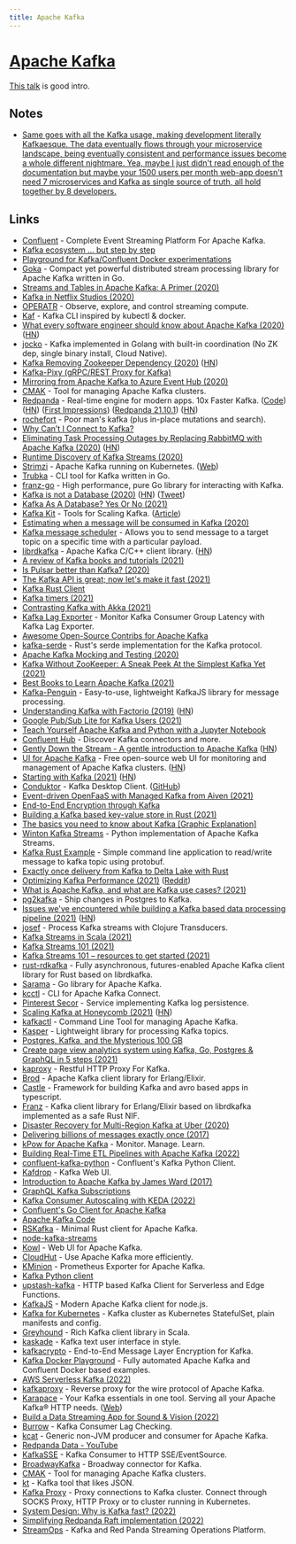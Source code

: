 ```yaml
---
title: Apache Kafka
---
```


# [Apache Kafka](https://kafka.apache.org/)

[This talk](https://www.youtube.com/watch?v=UEg40Te8pnE) is good intro.

## Notes

- [Same goes with all the Kafka usage, making development literally Kafkaesque. The data eventually flows through your microservice landscape, being eventually consistent and performance issues become a whole different nightmare. Yea, maybe I just didn't read enough of the documentation but maybe your 1500 users per month web-app doesn't need 7 microservices and Kafka as single source of truth, all hold together by 8 developers.](https://news.ycombinator.com/item?id=27092326)

## Links

- [Confluent](https://www.confluent.io/) - Complete Event Streaming Platform For Apache Kafka.
- [Kafka ecosystem ... but step by step](https://github.com/framiere/a-kafka-story)
- [Playground for Kafka/Confluent Docker experimentations](https://github.com/vdesabou/kafka-docker-playground)
- [Goka](https://github.com/lovoo/goka) - Compact yet powerful distributed stream processing library for Apache Kafka written in Go.
- [Streams and Tables in Apache Kafka: A Primer (2020)](https://www.confluent.io/blog/kafka-streams-tables-part-1-event-streaming/)
- [Kafka in Netflix Studios (2020)](https://www.confluent.io/blog/how-kafka-is-used-by-netflix/)
- [OPERATR](https://operatr.io/) - Observe, explore, and control streaming compute.
- [Kaf](https://github.com/birdayz/kaf) - Kafka CLI inspired by kubectl & docker.
- [What every software engineer should know about Apache Kafka (2020)](https://www.michael-noll.com/blog/2020/01/16/what-every-software-engineer-should-know-about-apache-kafka-fundamentals/) ([HN](https://news.ycombinator.com/item?id=23206566))
- [jocko](https://github.com/travisjeffery/jocko) - Kafka implemented in Golang with built-in coordination (No ZK dep, single binary install, Cloud Native).
- [Kafka Removing Zookeeper Dependency (2020)](https://www.confluent.io/blog/removing-zookeeper-dependency-in-kafka/) ([HN](https://news.ycombinator.com/item?id=23207377))
- [Kafka-Pixy (gRPC/REST Proxy for Kafka)](https://github.com/mailgun/kafka-pixy)
- [Mirroring from Apache Kafka to Azure Event Hub (2020)](https://strimzi.io/blog/2020/05/14/mirror-kafka-eventhub/)
- [CMAK](https://github.com/yahoo/CMAK) - Tool for managing Apache Kafka clusters.
- [Redpanda](https://vectorized.io/) - Real-time engine for modern apps. 10x Faster Kafka. ([Code](https://github.com/vectorizedio/redpanda)) ([HN](https://news.ycombinator.com/item?id=25075739)) ([First Impressions](https://shahirdaya.medium.com/first-impressions-of-redpanda-6dd0d860ecfd)) ([Redpanda 21.10.1](https://jepsen.io/analyses/redpanda-21.10.1)) ([HN](https://news.ycombinator.com/item?id=31205211))
- [rochefort](https://github.com/jackdoe/rochefort) - Poor man's kafka (plus in-place mutations and search).
- [Why Can’t I Connect to Kafka?](https://www.confluent.io/blog/kafka-client-cannot-connect-to-broker-on-aws-on-docker-etc/)
- [Eliminating Task Processing Outages by Replacing RabbitMQ with Apache Kafka (2020)](https://doordash.engineering/2020/09/03/eliminating-task-processing-outages-with-kafka/) ([HN](https://news.ycombinator.com/item?id=24699534))
- [Runtime Discovery of Kafka Streams (2020)](https://www.youtube.com/watch?v=685MVJX9r5M)
- [Strimzi](https://github.com/strimzi/strimzi-kafka-operator) - Apache Kafka running on Kubernetes. ([Web](https://strimzi.io/))
- [Trubka](https://github.com/xitonix/trubka) - CLI tool for Kafka written in Go.
- [franz-go](https://github.com/twmb/franz-go) - High performance, pure Go library for interacting with Kafka.
- [Kafka is not a Database (2020)](https://materialize.com/kafka-is-not-a-database/) ([HN](https://news.ycombinator.com/item?id=25346851)) ([Tweet](https://twitter.com/martinkl/status/1336336852890963977))
- [Kafka As A Database? Yes Or No (2021)](https://davidxiang.com/2021/01/10/kafka-as-a-database/)
- [Kafka Kit](https://github.com/DataDog/kafka-kit) - Tools for Scaling Kafka. ([Article](https://www.datadoghq.com/blog/engineering/introducing-kafka-kit-tools-for-scaling-kafka/))
- [Estimating when a message will be consumed in Kafka (2020)](https://techblog.cdiscount.com/estimating-when-a-message-will-be-consumed-in-kafka/)
- [Kafka message scheduler](https://github.com/etf1/kafka-message-scheduler) - Allows you to send message to a target topic on a specific time with a particular payload.
- [librdkafka](https://github.com/edenhill/librdkafka) - Apache Kafka C/C++ client library. ([HN](https://news.ycombinator.com/item?id=30787254))
- [A review of Kafka books and tutorials (2021)](https://stambros.medium.com/the-ultimate-knowledge-trove-2bed285dc23e)
- [Is Pulsar better than Kafka? (2020)](https://www.kai-waehner.de/blog/2020/06/09/apache-kafka-versus-apache-pulsar-event-streaming-comparison-features-myths-explored/)
- [The Kafka API is great; now let's make it fast (2021)](https://vectorized.io/blog/fast-and-safe/)
- [Kafka Rust Client](https://github.com/kafka-rust/kafka-rust)
- [Kafka timers (2021)](https://wgtwo.com/blog/kafka-timers)
- [Contrasting Kafka with Akka (2021)](https://medium.com/swlh/contrasting-kafka-with-akka-ab445eed2165)
- [Kafka Lag Exporter](https://github.com/lightbend/kafka-lag-exporter) - Monitor Kafka Consumer Group Latency with Kafka Lag Exporter.
- [Awesome Open-Source Contribs for Apache Kafka](https://github.com/streamthoughts/awesome-opensource-contribs-kafka)
- [kafka-serde](https://github.com/DataDog/kafka-serde) - Rust's serde implementation for the Kafka protocol.
- [Apache Kafka Mocking and Testing (2020)](https://microcks.io/blog/apache-kafka-mocking-testing/)
- [Kafka Without ZooKeeper: A Sneak Peek At the Simplest Kafka Yet (2021)](https://www.confluent.io/blog/kafka-without-zookeeper-a-sneak-peek/)
- [Best Books to Learn Apache Kafka (2021)](https://1900jwatson.medium.com/the-best-books-to-learn-apache-kafka-b808f9be43d9)
- [Kafka-Penguin](https://github.com/oslabs-beta/kafka-penguin) - Easy-to-use, lightweight KafkaJS library for message processing.
- [Understanding Kafka with Factorio (2019)](https://ruurtjan.medium.com/understanding-kafka-with-factorio-74e8fc9bf181) ([HN](https://news.ycombinator.com/item?id=29304414))
- [Google Pub/Sub Lite for Kafka Users (2021)](https://medium.com/google-cloud/google-pub-sub-lite-for-kafka-users-dec8a7cfc5e5)
- [Teach Yourself Apache Kafka and Python with a Jupyter Notebook](https://aiven.io/blog/teach-yourself-apache-kafka-and-python-with-a-jupyter-notebook)
- [Confluent Hub](https://www.confluent.io/hub/) - Discover Kafka connectors and more.
- [Gently Down the Stream - A gentle introduction to Apache Kafka](https://www.gentlydownthe.stream/) ([HN](https://news.ycombinator.com/item?id=27541339))
- [UI for Apache Kafka](https://github.com/provectus/kafka-ui) - Free open-source web UI for monitoring and management of Apache Kafka clusters. ([HN](https://news.ycombinator.com/item?id=28718066))
- [Starting with Kafka (2021)](https://blog.tinybird.co/2021/06/25/starting-with-kafka/) ([HN](https://news.ycombinator.com/item?id=27629553))
- [Conduktor](https://www.conduktor.io/) - Kafka Desktop Client. ([GitHub](https://github.com/conduktor))
- [Event-driven OpenFaaS with Managed Kafka from Aiven (2021)](https://www.openfaas.com/blog/openfaas-kafka-aiven/)
- [End-to-End Encryption through Kafka](https://github.com/ockam-network/ockam/tree/develop/documentation/use-cases/end-to-end-encryption-through-kafka)
- [Building a Kafka based key-value store in Rust (2021)](https://blog.whn.se/posts/building-a-kafka-backed-key-value-store-in-rust-part-1-the-design)
- [The basics you need to know about Kafka [Graphic Explanation]](https://www.pankajtanwar.in/blog/the-basics-you-need-to-know-about-kafka-graphic-explanation-ahead)
- [Winton Kafka Streams](https://github.com/wintoncode/winton-kafka-streams) - Python implementation of Apache Kafka Streams.
- [Kafka Rust Example](https://github.com/ansrivas/kafka-rust-example) - Simple command line application to read/write message to kafka topic using protobuf.
- [Exactly once delivery from Kafka to Delta Lake with Rust](https://github.com/delta-io/kafka-delta-ingest)
- [Optimizing Kafka Performance (2021)](https://granulate.io/optimizing-kafka-performance/) ([Reddit](https://www.reddit.com/r/scala/comments/pr45zg/optimizing_kafka_performance/))
- [What is Apache Kafka, and what are Kafka use cases? (2021)](https://scalac.io/blog/what-is-apache-kafka-and-what-are-kafka-use-cases/)
- [pg2kafka](https://github.com/blendle/pg2kafka) - Ship changes in Postgres to Kafka.
- [Issues we've encountered while building a Kafka based data processing pipeline (2021)](https://sixfold.medium.com/bringing-kafka-based-architecture-to-the-next-level-using-simple-postgresql-tables-415f1ff6076d) ([HN](https://news.ycombinator.com/item?id=28903614))
- [josef](https://github.com/joshrotenberg/josef) - Process Kafka streams with Clojure Transducers.
- [Kafka Streams in Scala (2021)](https://www.youtube.com/watch?v=MYTFPTtOoLs)
- [Kafka Streams 101 (2021)](https://blog.rockthejvm.com/kafka-streams/)
- [Kafka Streams 101 – resources to get started (2021)](https://forum.confluent.io/t/kafka-streams-101-resources-to-get-started/3283)
- [rust-rdkafka](https://github.com/fede1024/rust-rdkafka) - Fully asynchronous, futures-enabled Apache Kafka client library for Rust based on librdkafka.
- [Sarama](https://github.com/Shopify/sarama) - Go library for Apache Kafka.
- [kcctl](https://github.com/kcctl/kcctl) - CLI for Apache Kafka Connect.
- [Pinterest Secor](https://github.com/pinterest/secor) - Service implementing Kafka log persistence.
- [Scaling Kafka at Honeycomb (2021)](https://www.honeycomb.io/blog/scaling-kafka-observability-pipelines/) ([HN](https://news.ycombinator.com/item?id=29396319))
- [kafkactl](https://github.com/deviceinsight/kafkactl) - Command Line Tool for managing Apache Kafka.
- [Kasper](https://github.com/nmaquet/kasper) - Lightweight library for processing Kafka topics.
- [Postgres, Kafka, and the Mysterious 100 GB](https://www.mattritter.me/?p=398)
- [Create page view analytics system using Kafka, Go, Postgres & GraphQL in 5 steps (2021)](https://lakhan.me/blog/create-page-view-analytics-system-using-kafka-go-postgres-graphql-in-5-steps)
- [kaproxy](https://github.com/bitleak/kaproxy) - Restful HTTP Proxy For Kafka.
- [Brod](https://github.com/kafka4beam/brod) - Apache Kafka client library for Erlang/Elixir.
- [Castle](https://github.com/ovotech/castle) - Framework for building Kafka and avro based apps in typescript.
- [Franz](https://github.com/scrogson/franz) - Kafka client library for Erlang/Elixir based on librdkafka implemented as a safe Rust NIF.
- [Disaster Recovery for Multi-Region Kafka at Uber (2020)](https://eng.uber.com/kafka/)
- [Delivering billions of messages exactly once (2017)](https://segment.com/blog/exactly-once-delivery/)
- [kPow for Apache Kafka](https://kpow.io/) - Monitor. Manage. Learn.
- [Building Real-Time ETL Pipelines with Apache Kafka (2022)](https://datacater.io/blog/2022-02-11/etl-pipeline-with-apache-kafka.html)
- [confluent-kafka-python](https://github.com/confluentinc/confluent-kafka-python) - Confluent's Kafka Python Client.
- [Kafdrop](https://github.com/obsidiandynamics/kafdrop) - Kafka Web UI.
- [Introduction to Apache Kafka by James Ward (2017)](https://www.youtube.com/watch?v=UEg40Te8pnE)
- [GraphQL Kafka Subscriptions](https://github.com/ancashoria/graphql-kafka-subscriptions)
- [Kafka Consumer Autoscaling with KEDA (2022)](https://zhimin-wen.medium.com/kafka-consumer-autoscaling-with-keda-41310f80a62a)
- [Confluent's Go Client for Apache Kafka](https://github.com/confluentinc/confluent-kafka-go)
- [Apache Kafka Code](https://github.com/apache/kafka)
- [RSKafka](https://github.com/influxdata/rskafka) - Minimal Rust client for Apache Kafka.
- [node-kafka-streams](https://github.com/nodefluent/kafka-streams)
- [Kowl](https://github.com/cloudhut/kowl) - Web UI for Apache Kafka.
- [CloudHut](https://cloudhut.dev/) - Use Apache Kafka more efficiently.
- [KMinion](https://github.com/cloudhut/kminion) - Prometheus Exporter for Apache Kafka.
- [Kafka Python client](https://github.com/dpkp/kafka-python)
- [upstash-kafka](https://github.com/upstash/upstash-kafka) - HTTP based Kafka Client for Serverless and Edge Functions.
- [KafkaJS](https://github.com/tulios/kafkajs) - Modern Apache Kafka client for node.js.
- [Kafka for Kubernetes](https://github.com/Yolean/kubernetes-kafka) - Kafka cluster as Kubernetes StatefulSet, plain manifests and config.
- [Greyhound](https://github.com/wix/greyhound) - Rich Kafka client library in Scala.
- [kaskade](https://github.com/sauljabin/kaskade) - Kafka text user interface in style.
- [kafkacrypto](https://github.com/tmcqueen-materials/kafkacrypto) - End-to-End Message Layer Encryption for Kafka.
- [Kafka Docker Playground](https://github.com/vdesabou/kafka-docker-playground) - Fully automated Apache Kafka and Confluent Docker based examples.
- [AWS Serverless Kafka (2022)](https://aws.amazon.com/blogs/aws/amazon-msk-serverless-now-generally-available-no-more-capacity-planning-for-your-managed-kafka-clusters/)
- [kafkaproxy](https://github.com/dajudge/kafkaproxy) - Reverse proxy for the wire protocol of Apache Kafka.
- [Karapace](https://github.com/aiven/karapace) - Your Kafka essentials in one tool. Serving all your Apache Kafka® HTTP needs. ([Web](https://karapace.io/))
- [Build a Data Streaming App for Sound & Vision (2022)](https://www.youtube.com/watch?v=P-9svLRyaSw)
- [Burrow](https://github.com/linkedin/Burrow) - Kafka Consumer Lag Checking.
- [kcat](https://github.com/edenhill/kcat) - Generic non-JVM producer and consumer for Apache Kafka.
- [Redpanda Data - YouTube](https://www.youtube.com/c/RedpandaData/videos)
- [KafkaSSE](https://github.com/wikimedia/KafkaSSE) - Kafka Consumer to HTTP SSE/EventSource.
- [BroadwayKafka](https://github.com/dashbitco/broadway_kafka) - Broadway connector for Kafka.
- [CMAK](https://github.com/yahoo/CMAK) - Tool for managing Apache Kafka clusters.
- [kt](https://github.com/fgeller/kt) - Kafka tool that likes JSON.
- [Kafka Proxy](https://github.com/grepplabs/kafka-proxy) - Proxy connections to Kafka cluster. Connect through SOCKS Proxy, HTTP Proxy or to cluster running in Kubernetes.
- [System Design: Why is Kafka fast? (2022)](https://www.youtube.com/watch?v=UNUz1-msbOM)
- [Simplifying Redpanda Raft implementation (2022)](https://redpanda.com/blog/simplifying-raft-replication-in-redpanda)
- [StreamOps](https://github.com/io-streamops/streamops) - Kafka and Red Panda Streaming Operations Platform.
